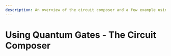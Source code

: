 ```yaml
---
description: An overview of the circuit composer and a few example using quantum gates
---
```


# Using Quantum Gates - The Circuit Composer

